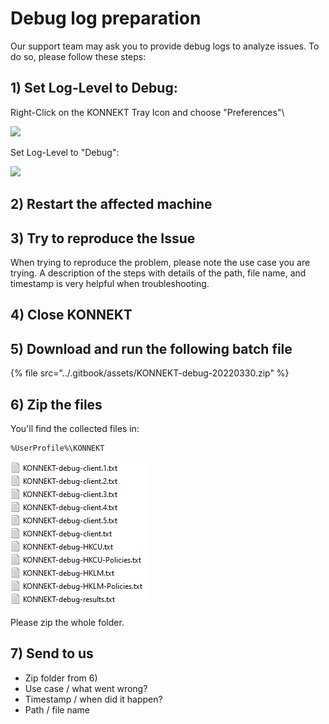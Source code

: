 # Debug log preparation

Our support team may ask you to provide debug logs to analyze issues. To do so, please follow these steps:

## **1) Set Log-Level to Debug:**

Right-Click on the KONNEKT Tray Icon and choose "Preferences"\


![](<../.gitbook/assets/2022-08-02 17\_01\_27-Window.png>)

Set Log-Level to "Debug":

![](<../.gitbook/assets/2022-08-02 17\_02\_06-Window.png>)

## 2) Restart the affected machine

## 3) Try to reproduce the Issue

When trying to reproduce the problem, please note the use case you are trying. A description of the steps with details of the path, file name, and timestamp is very helpful when troubleshooting.

## 4) Close KONNEKT

## 5) Download and run the following batch file

{% file src="../.gitbook/assets/KONNEKT-debug-20220330.zip" %}

## 6) Zip the files

You'll find the collected files in:

```
%UserProfile%\KONNEKT
```

![](<../.gitbook/assets/image (30).png>)

Please zip the whole folder.

## 7) Send to us

* Zip folder from 6)
* Use case / what went wrong?
* Timestamp / when did it happen?
* Path / file name

##
